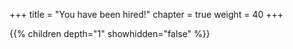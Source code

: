 +++
title = "You have been hired!"
chapter = true
weight = 40
+++




{{% children depth="1" showhidden="false" %}}